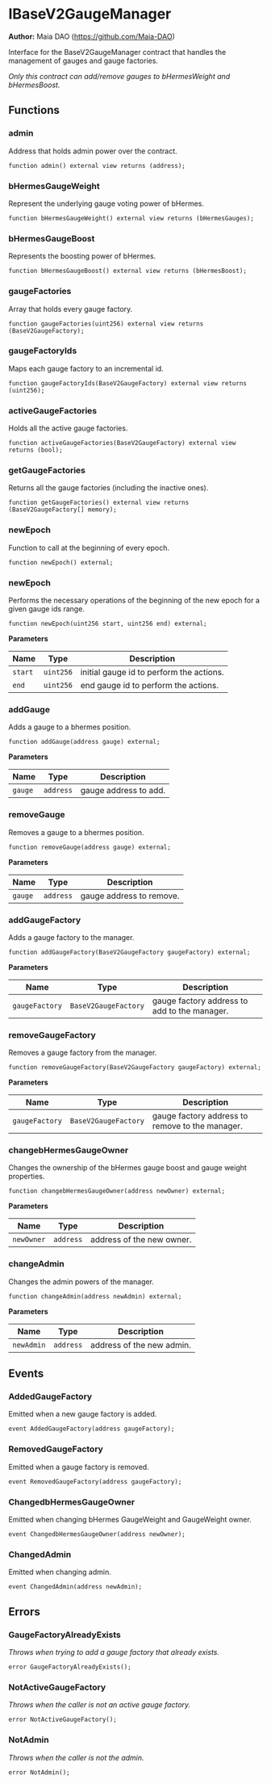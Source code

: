 # IBaseV2GaugeManager

**Author:**
Maia DAO (https://github.com/Maia-DAO)

Interface for the BaseV2GaugeManager contract that handles the
management of gauges and gauge factories.

*Only this contract can add/remove gauges to bHermesWeight and bHermesBoost.*


## Functions
### admin

Address that holds admin power over the contract.


```solidity
function admin() external view returns (address);
```

### bHermesGaugeWeight

Represent the underlying gauge voting power of bHermes.


```solidity
function bHermesGaugeWeight() external view returns (bHermesGauges);
```

### bHermesGaugeBoost

Represents the boosting power of bHermes.


```solidity
function bHermesGaugeBoost() external view returns (bHermesBoost);
```

### gaugeFactories

Array that holds every gauge factory.


```solidity
function gaugeFactories(uint256) external view returns (BaseV2GaugeFactory);
```

### gaugeFactoryIds

Maps each gauge factory to an incremental id.


```solidity
function gaugeFactoryIds(BaseV2GaugeFactory) external view returns (uint256);
```

### activeGaugeFactories

Holds all the active gauge factories.


```solidity
function activeGaugeFactories(BaseV2GaugeFactory) external view returns (bool);
```

### getGaugeFactories

Returns all the gauge factories (including the inactive ones).


```solidity
function getGaugeFactories() external view returns (BaseV2GaugeFactory[] memory);
```

### newEpoch

Function to call at the beginning of every epoch.


```solidity
function newEpoch() external;
```

### newEpoch

Performs the necessary operations of the beginning of the new epoch for a given gauge ids range.


```solidity
function newEpoch(uint256 start, uint256 end) external;
```
**Parameters**

|Name|Type|Description|
|----|----|-----------|
|`start`|`uint256`|initial gauge id to perform the actions.|
|`end`|`uint256`|end gauge id to perform the actions.|


### addGauge

Adds a gauge to a bhermes position.


```solidity
function addGauge(address gauge) external;
```
**Parameters**

|Name|Type|Description|
|----|----|-----------|
|`gauge`|`address`|gauge address to add.|


### removeGauge

Removes a gauge to a bhermes position.


```solidity
function removeGauge(address gauge) external;
```
**Parameters**

|Name|Type|Description|
|----|----|-----------|
|`gauge`|`address`|gauge address to remove.|


### addGaugeFactory

Adds a gauge factory to the manager.


```solidity
function addGaugeFactory(BaseV2GaugeFactory gaugeFactory) external;
```
**Parameters**

|Name|Type|Description|
|----|----|-----------|
|`gaugeFactory`|`BaseV2GaugeFactory`|gauge factory address to add to the manager.|


### removeGaugeFactory

Removes a gauge factory from the manager.


```solidity
function removeGaugeFactory(BaseV2GaugeFactory gaugeFactory) external;
```
**Parameters**

|Name|Type|Description|
|----|----|-----------|
|`gaugeFactory`|`BaseV2GaugeFactory`|gauge factory address to remove to the manager.|


### changebHermesGaugeOwner

Changes the ownership of the bHermes gauge boost and gauge weight properties.


```solidity
function changebHermesGaugeOwner(address newOwner) external;
```
**Parameters**

|Name|Type|Description|
|----|----|-----------|
|`newOwner`|`address`|address of the new owner.|


### changeAdmin

Changes the admin powers of the manager.


```solidity
function changeAdmin(address newAdmin) external;
```
**Parameters**

|Name|Type|Description|
|----|----|-----------|
|`newAdmin`|`address`|address of the new admin.|


## Events
### AddedGaugeFactory
Emitted when a new gauge factory is added.


```solidity
event AddedGaugeFactory(address gaugeFactory);
```

### RemovedGaugeFactory
Emitted when a gauge factory is removed.


```solidity
event RemovedGaugeFactory(address gaugeFactory);
```

### ChangedbHermesGaugeOwner
Emitted when changing bHermes GaugeWeight and GaugeWeight owner.


```solidity
event ChangedbHermesGaugeOwner(address newOwner);
```

### ChangedAdmin
Emitted when changing admin.


```solidity
event ChangedAdmin(address newAdmin);
```

## Errors
### GaugeFactoryAlreadyExists
*Throws when trying to add a gauge factory that already exists.*


```solidity
error GaugeFactoryAlreadyExists();
```

### NotActiveGaugeFactory
*Throws when the caller is not an active gauge factory.*


```solidity
error NotActiveGaugeFactory();
```

### NotAdmin
*Throws when the caller is not the admin.*


```solidity
error NotAdmin();
```

